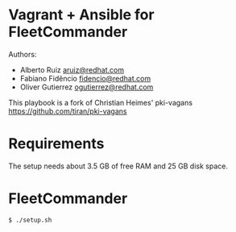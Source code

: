 Vagrant + Ansible for FleetCommander
====================================

Authors:
- Alberto Ruiz <aruiz@redhat.com>
- Fabiano Fidêncio <fidencio@redhat.com>
- Oliver Gutierrez <ogutierrez@redhat.com>

This playbook is a fork of Christian Heimes' pki-vagans
https://github.com/tiran/pki-vagans

Requirements
============

The setup needs about 3.5 GB of free RAM and 25 GB disk space.

FleetCommander
==============

```shell
$ ./setup.sh
```

